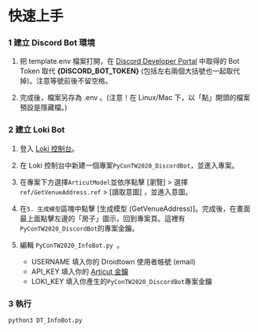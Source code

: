 # 快速上手

### 1 建立 Discord Bot 環境
1. 把 template.env 檔案打開，在 [Discord Developer Portal](https://discord.com/developers/application) 中取得的 Bot Token 取代 **{DISCORD_BOT_TOKEN}** (包括左右兩個大括號也一起取代掉)。注意等號前後不留空格。

2. 完成後，檔案另存為 .env 。(注意！在 Linux/Mac 下，以「點」開頭的檔案預設是隱藏檔。)

### 2 建立 Loki Bot
1. 登入 [Loki 控制台](https://api.droidtown.co/loki/)。

2. 在 Loki 控制台中新建一個專案`PyConTW2020_DiscordBot`，並進入專案。

3. 在專案下方選擇`ArticutModel`並依序點擊 [瀏覽] > 選擇`ref/GetVenueAddress.ref` > [讀取意圖] ，並進入意圖。

4. 在`5. 生成模型`區塊中點擊 [生成模型 (GetVenueAddress)]。完成後，在畫面最上面點擊左邊的「房子」圖示，回到專案頁。這裡有`PyConTW2020_DiscordBot`的專案金鑰。

5. 編輯 `PyConTW2020_InfoBot.py `。
	- USERNAME 填入你的 Droidtown 使用者帳號 (email)
	- API_KEY 填入你的 [Articut 金鑰](https://api.droidtown.co/member/)
	- LOKI_KEY 填入你產生的`PyConTW2020_DiscordBot`專案金鑰

### 3 執行
    python3 DT_InfoBot.py